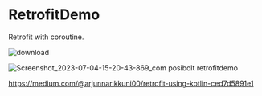 # RetrofitDemo
Retrofit with coroutine.

![download](https://github.com/Arjun-00/RetrofitDemo/assets/76726126/73ec97eb-dff2-4804-83ad-0a4630d1be29)

![Screenshot_2023-07-04-15-20-43-869_com posibolt retrofitdemo](https://github.com/Arjun-00/RetrofitDemo/assets/76726126/246655ff-ba04-4c76-8f4d-6e68b84ff1d1)


https://medium.com/@arjunnarikkuni00/retrofit-using-kotlin-ced7d5891e1
